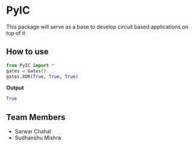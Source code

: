 PyIC
====

This package will serve as a base to develop circuit based applications on top of it

How to use
---------
```python
from PyIC import *
gates = Gates()
gates.XOR(True, True, True)
```
<strong>Output</strong><br/>
```python
True
```

Team Members
-----------
* Sarwar Chahal
* Sudhanshu Mishra
